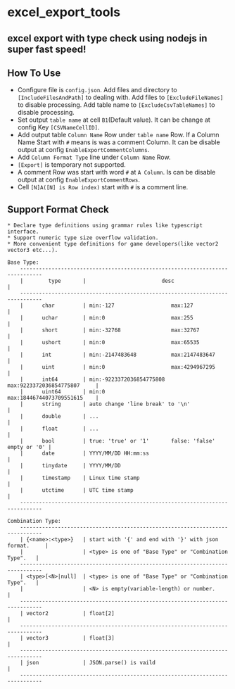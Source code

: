 excel_export_tools
==================


excel export with type check using nodejs in super fast speed!
---

How To Use
---

* Configure file is `config.json`. Add files and directory to `[IncludeFilesAndPath]` to dealing with. Add files to `[ExcludeFileNames]` to disable processing. Add table name to `[ExcludeCsvTableNames]` to disable processing.
* Set output `table name` at cell `B1`(Default value). It can be change at config Key `[CSVNameCellID]`.
* Add output table `Column Name` Row under `table name` Row. If a Column Name Start with `#` means is was a comment Column. It can be disable output at config `EnableExportCommentColumns`.
* Add `Column Format Type` line under `Column Name` Row.
* `[Export]`  is temporary not supported.
* A comment Row was start with word `#` at `A Column`. Is can be disable output at config `EnableExportCommentRows`.
* Cell `[N]A([N] is Row index)` start with `#` is a comment line.

Support Format Check
---

```
* Declare type definitions using grammar rules like typescript interface.
* Support numeric type size overflow validation.
* More convenient type definitions for game developers(like vector2 vector3 etc...).

Base Type:
    -----------------------------------------------------------------------------
    |        type       |                        desc                           |
    -----------------------------------------------------------------------------
    |      char         | min:-127                  max:127                     |
    |      uchar        | min:0                     max:255                     |
    |      short        | min:-32768                max:32767                   |
    |      ushort       | min:0                     max:65535                   |
    |      int          | min:-2147483648           max:2147483647              |
    |      uint         | min:0                     max:4294967295              |
    |      int64        | min:-9223372036854775808  max:9223372036854775807     |
    |      uint64       | min:0                     max:18446744073709551615    |
    |      string       | auto change 'line break' to '\n'                      |
    |      double       | ...                                                   |
    |      float        | ...                                                   |
    |      bool         | true: 'true' or '1'       false: 'false' empty or '0' |
    |      date         | YYYY/MM/DD HH:mm:ss                                   |
    |      tinydate     | YYYY/MM/DD                                            |
    |      timestamp    | Linux time stamp                                      |
    |      utctime      | UTC time stamp                                        |
    -----------------------------------------------------------------------------

Combination Type:
    -----------------------------------------------------------------------------
    | {<name>:<type>}   | start with '{' and end with '}' with json format.     |
    |                   | <type> is one of "Base Type" or "Combination Type".   |
    -----------------------------------------------------------------------------
    | <type>[<N>|null]  | <type> is one of "Base Type" or "Combination Type".   |
    |                   | <N> is empty(variable-length) or number.              |
    -----------------------------------------------------------------------------
    | vector2           | float[2]                                              |
    -----------------------------------------------------------------------------
    | vector3           | float[3]                                              |
    -----------------------------------------------------------------------------
    | json              | JSON.parse() is vaild                                 |
    -----------------------------------------------------------------------------

```
